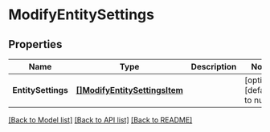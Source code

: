 # ModifyEntitySettings

## Properties
Name | Type | Description | Notes
------------ | ------------- | ------------- | -------------
**EntitySettings** | [**[]ModifyEntitySettingsItem**](ModifyEntitySettingsItem.md) |  | [optional] [default to null]

[[Back to Model list]](../README.md#documentation-for-models) [[Back to API list]](../README.md#documentation-for-api-endpoints) [[Back to README]](../README.md)

